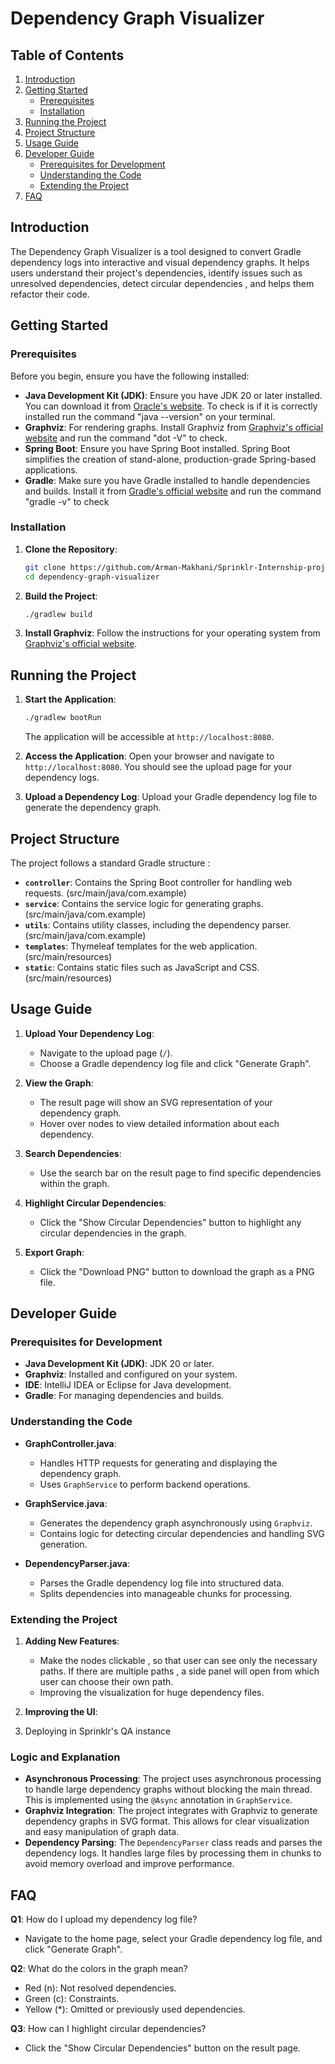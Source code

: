 # Dependency Graph Visualizer

## Table of Contents
1. [Introduction](#introduction)
2. [Getting Started](#getting-started)
    - [Prerequisites](#prerequisites)
    - [Installation](#installation)
3. [Running the Project](#running-the-project)
4. [Project Structure](#project-structure)
5. [Usage Guide](#usage-guide)
6. [Developer Guide](#developer-guide)
    - [Prerequisites for Development](#prerequisites-for-development)
    - [Understanding the Code](#understanding-the-code)
    - [Extending the Project](#extending-the-project)
7. [FAQ](#faq)


## Introduction
The Dependency Graph Visualizer is a tool designed to convert Gradle dependency logs into interactive and visual dependency graphs. It helps users understand their project's dependencies, identify issues such as unresolved dependencies, detect circular dependencies , and helps them refactor their code.

## Getting Started

### Prerequisites
Before you begin, ensure you have the following installed:

- **Java Development Kit (JDK)**: Ensure you have JDK 20 or later installed. You can download it from [Oracle's website](https://www.oracle.com/java/technologies/downloads/). To check is if it is correctly installed run the command "java --version" on your terminal.
- **Graphviz**: For rendering graphs. Install Graphviz from [Graphviz's official website](https://graphviz.org/download/) and run the command "dot -V" to check.
- **Spring Boot**: Ensure you have Spring Boot installed. Spring Boot simplifies the creation of stand-alone, production-grade Spring-based applications.
- **Gradle**: Make sure you have Gradle installed to handle dependencies and builds. Install it from [Gradle's official website](https://gradle.org/install/) and run the command "gradle -v" to check 

### Installation

1. **Clone the Repository**:
    ```bash
    git clone https://github.com/Arman-Makhani/Sprinklr-Internship-project.git
    cd dependency-graph-visualizer
    ```

2. **Build the Project**:
    ```bash
    ./gradlew build
    ```

3. **Install Graphviz**:
    Follow the instructions for your operating system from [Graphviz's official website](https://graphviz.org/download/).

## Running the Project

1. **Start the Application**:
    ```bash
    ./gradlew bootRun
    ```
    The application will be accessible at `http://localhost:8080`.

2. **Access the Application**:
    Open your browser and navigate to `http://localhost:8080`. You should see the upload page for your dependency logs.

3. **Upload a Dependency Log**:
    Upload your Gradle dependency log file to generate the dependency graph.

## Project Structure

The project follows a standard Gradle structure :


- **`controller`**: Contains the Spring Boot controller for handling web requests. (src/main/java/com.example)
- **`service`**: Contains the service logic for generating graphs. (src/main/java/com.example)
- **`utils`**: Contains utility classes, including the dependency parser. (src/main/java/com.example)
- **`templates`**: Thymeleaf templates for the web application. (src/main/resources)
- **`static`**: Contains static files such as JavaScript and CSS. (src/main/resources)

## Usage Guide

1. **Upload Your Dependency Log**:
   - Navigate to the upload page (`/`).
   - Choose a Gradle dependency log file and click "Generate Graph".

2. **View the Graph**:
   - The result page will show an SVG representation of your dependency graph.
   - Hover over nodes to view detailed information about each dependency.

3. **Search Dependencies**:
   - Use the search bar on the result page to find specific dependencies within the graph.

4. **Highlight Circular Dependencies**:
   - Click the "Show Circular Dependencies" button to highlight any circular dependencies in the graph.

5. **Export Graph**:
   - Click the "Download PNG" button to download the graph as a PNG file.

## Developer Guide

### Prerequisites for Development
- **Java Development Kit (JDK)**: JDK 20 or later.
- **Graphviz**: Installed and configured on your system.
- **IDE**: IntelliJ IDEA or Eclipse for Java development.
- **Gradle**: For managing dependencies and builds.

### Understanding the Code

- **GraphController.java**:
  - Handles HTTP requests for generating and displaying the dependency graph.
  - Uses `GraphService` to perform backend operations.

- **GraphService.java**:
  - Generates the dependency graph asynchronously using `Graphviz`.
  - Contains logic for detecting circular dependencies and handling SVG generation.

- **DependencyParser.java**:
  - Parses the Gradle dependency log file into structured data.
  - Splits dependencies into manageable chunks for processing.

### Extending the Project

1. **Adding New Features**:
   - Make the nodes clickable , so that user can see only the necessary paths. If there are multiple paths , a side panel will open from which user can choose their own path.
   - Improving the visualization for huge dependency files.

2. **Improving the UI**:
   
3. Deploying in Sprinklr's QA instance

### Logic and Explanation

- **Asynchronous Processing**: The project uses asynchronous processing to handle large dependency graphs without blocking the main thread. This is implemented using the `@Async` annotation in `GraphService`.
- **Graphviz Integration**: The project integrates with Graphviz to generate dependency graphs in SVG format. This allows for clear visualization and easy manipulation of graph data.
- **Dependency Parsing**: The `DependencyParser` class reads and parses the dependency logs. It handles large files by processing them in chunks to avoid memory overload and improve performance.

## FAQ

**Q1**: How do I upload my dependency log file?
- Navigate to the home page, select your Gradle dependency log file, and click "Generate Graph".

**Q2**: What do the colors in the graph mean?
- Red (n): Not resolved dependencies.
- Green (c): Constraints.
- Yellow (*): Omitted or previously used dependencies.

**Q3**: How can I highlight circular dependencies?
- Click the "Show Circular Dependencies" button on the result page.



